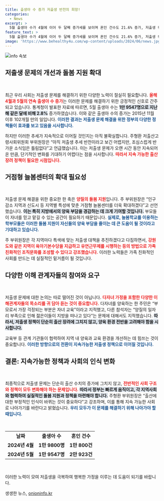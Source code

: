 ```yaml
---
title: 출생아 수 증가 저출생 반전의 희망!
categories:
  - News
excerpt: >
  5월 출생아 수가 4월에 이어 두 달째 증가세를 보이며 혼인 건수도 21.6% 증가, 저출생 위기 극복에 대한 희망의 신호탄이 되고 있다. 주형환 부위원장은 거점형 돌봄센터를 확대하겠다고 다짐하며, 지역별 맞춤형 대책을 통해 긍정적인 출산 환경을 조성하겠다고 밝혔다.
feature_text: >
  5월 출생아 수가 4월에 이어 두 달째 증가세를 보이며 혼인 건수도 21.6% 증가, 저출생 위기 극복에 대한 희망의 신호탄이 되고 있다. 주형환 부위원장은 거점형 돌봄센터를 확대하겠다고 다짐하며, 지역별 맞춤형 대책을 통해 긍정적인 출산 환경을 조성하겠다고 밝혔다.
image: 'https://www.behealthy4u.com/wp-content/uploads/2024/06/news.jpg'
---
```


<p><img src="https://www.behealthy4u.com/wp-content/uploads/2024/06/news.jpg" alt="info 속보" /></p>

<h2 data-ke-size="size26">저출생 문제의 개선과 돌봄 지원 확대</h2>

<p data-ke-size="size16">&nbsp;</p>

<p>최근 우리 사회는 저출생 문제를 해결하기 위한 다양한 노력이 절실히 필요합니다. <b><span style="color: #ee2323;">올해 4월과 5월의 연속 출생아 수 증가</span></b>는 이러한 문제를 해결하기 위한 긍정적인 신호로 간주되고 있습니다. 통계청이 발표한 자료에 따르면, 5월 출생아 수는 <b><span style="background-color: #21538527;">1만 9547명으로 지난해 같은 달에 비해 2.8%</span></b> 증가하였습니다. 이와 같은 출생아 수의 증가는 2015년 11월 이후 102개월 만의 일입니다. <b><span style="color: #1a5490;">이러한 결과는 저출생 문제 해결을 위한 정부의 다양한 정책들이 효과를 보고 있음을 시사합니다.</span></b> </p>

<p>하지만 이러한 추세가 지속적으로 이어질 것인지는 아직 불확실합니다. 주형환 저출산고령사회위원회 부위원장은 “아직 저출생 추세 반전이라고 보긴 어렵지만, 조심스럽게 반가운 소식임은 틀림없다”고 언급했습니다. 이는 저출생 문제가 오랜 시간 동안 지속되어온 만큼, 단기적인 변화를 기대하기 어렵다는 점을 시사합니다. <b><span style="color: #ee2323;">따라서 지속 가능한 출산 장려 정책이 필요한 시점입니다.</span></b></p>

<h2 data-ke-size="size26">거점형 늘봄센터의 확대 필요성</h2>

<p data-ke-size="size16">&nbsp;</p>

<p>저출생 문제 해결을 위한 중요한 한 축은 <b><span style="color: #ee2323;">양질의 돌봄 지원</span></b>입니다. 주 부위원장은 “인구 감소 지역과 신도시 등 지역별 특성에 맞춘 거점형 늘봄센터를 더욱 확대하겠다”고 선언했습니다. <b><span style="background-color: #21538527;">이는 특히 지방에서의 양육 부담을 경감하는 데 크게 기여할 것입니다.</span></b> 부모들이 자녀를 믿고 맡길 수 있는 공간이 필요하기 때문입니다. <b><span style="color: #1a5490;">실제로, 늘봄학교를 이용하는 학부모들은 이러한 돌봄 지원이 자신들의 양육 부담을 줄이는 데 큰 도움이 될 것이라고 기대하고 있습니다.</span></b></p>

<p>주 부위원장은 각 지역마다 특색에 맞는 저출생 대책을 추진하겠다고 다짐하면서, <b><span style="color: #ee2323;">강원도와 같은 지역이 육아기본수당을 지급하고 유연근무제를 시행하는 등의 방법으로 가족 친화적인 조직문화를 조성할 수 있다고 강조했습니다.</span></b> 이러한 노력들은 가족 친화적인 사회를 만드는 데 실질적인 밑거름이 될 것입니다. </p>

<h2 data-ke-size="size26">다양한 이해 관계자들의 참여와 요구</h2>

<p data-ke-size="size16">&nbsp;</p>

<p>저출생 문제에 대한 논의는 따로 떨어진 것이 아닙니다. <b><span style="color: #ee2323;">다자녀 가정을 포함한 다양한 이해관계자들의 목소리를 귀 담아 듣는 것이 중요합니다.</span></b> 다자녀를 양육하는 한 주민은 “부모로서 가장 걱정되는 부분은 자녀 교육”이라고 지적했고, 다른 참석자는 “양질의 일자리 부족으로 인해 젊은이들이 지방을 떠나고 있다”는 문제에 대해서도 지적했습니다. <b><span style="background-color: #21538527;">따라서, 저출생 정책이 단순히 출산 장려에 그치지 않고, 양육 환경 전반을 고려해야 함을 시사합니다.</span></b></p>

<p>교육부 등 관계 기관들이 협력하여 지역 내 양육과 교육 환경을 개선하는 데 힘쓰는 것이 중요합니다. <b><span style="color: #1a5490;">이러한 방향으로의 전환이 지속가능한 저출생 정책으로 이어질 것입니다.</span></b></p>

<h2 data-ke-size="size26">결론: 지속가능한 정책과 사회의 인식 변화</h2>

<p data-ke-size="size16">&nbsp;</p>

<p>최종적으로 저출생 문제는 단순히 출산 수치의 증가에 그치지 않고, <b><span style="color: #ee2323;">전반적인 사회 구조와 정책이 모두 변화해야 하는 문제입니다.</span></b> <b><span style="background-color: #21538527;">따라서 정부는 빠르게 움직이고, 각 지역사회와 협력하여 실질적인 돌봄 지원과 정책을 마련해야 합니다.</span></b> 주형환 부위원장은 “출산에 대한 부정적인 인식이 바뀌는 것이 중요하다”고 강조하며, 이를 통해 지속 가능한 사회로 나아가기를 바란다고 밝혔습니다. <b><span style="color: #1a5490;">우리 모두가 이 문제를 해결하기 위해 나아가야 할 때입니다.</span></b> </p>

<p data-ke-size="size16">&nbsp;</p> 

<table>
<tr>
<td style="text-align: center; height: 17px;"><b>날짜</b></td>
<td style="text-align: center; height: 17px;"><b>출생아 수</b></td>
<td style="text-align: center; height: 17px;"><b>혼인 건수</b></td>
</tr>
<tr>
<td style="text-align: center; height: 17px;"><b>2024년 4월</b></td>
<td style="text-align: center; height: 17px;"><b>1만 9800명</b></td>
<td style="text-align: center; height: 17px;"><b>1만 800건</b></td>
</tr>
<tr>
<td style="text-align: center; height: 17px;"><b>2024년 5월</b></td>
<td style="text-align: center; height: 17px;"><b>1만 9547명</b></td>
<td style="text-align: center; height: 17px;"><b>2만 923건</b></td>
</tr>
</table>

<p data-ke-size="size16">&nbsp;</p> 

<p>이러한 노력이 모여 저출생을 극복하여 행복한 가정을 이루는 데 도움이 되기를 바랍니다.</p>
생생한 뉴스, <a href="https://onioninfo.kr" rel="dofollow">onioninfo.kr</a>



